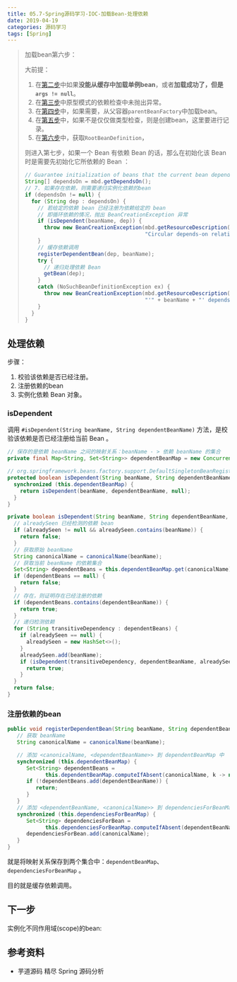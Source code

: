 ```yaml
---
title: 05.7-Spring源码学习-IOC-加载Bean-处理依赖
date: 2019-04-19
categories: 源码学习
tags: [Spring]
---
```


> 加载bean第六步：
>
> 大前提：
>
> 1. 在[第二步](05.2-Spring源码学习-IOC-加载Bean-尝试从缓存中加载单例.md)中如果**没能从缓存中加载单例bean**，或者**加载成功了，但是`args != null`**。
> 2. 在[第三步](05.3-Spring源码学习-IOC-加载Bean-原型模式的依赖检查.md)中原型模式的依赖检查中未抛出异常。
> 3. 在[第四步](05.4-Spring源码学习-IOC-加载Bean-从parentBeanFactory中加载bean.md)中，如果需要，从父容器`parentBeanFactory`中加载bean。
> 4. 在[第五步](05.5-Spring源码学习-IOC-加载Bean-typeCheckOnly.md)中，如果不是仅仅做类型检查，则是创建bean，这里要进行记录。
> 5. 在[第六步](05.6-Spring源码学习-IOC-加载Bean-获取RootBeanDefinition.md)中，获取`RootBeanDefinition`，
>
> 则进入第七步，如果一个 Bean 有依赖 Bean 的话，那么在初始化该 Bean 时是需要先初始化它所依赖的 Bean ：
>
> ```java
> // Guarantee initialization of beans that the current bean depends on.
> String[] dependsOn = mbd.getDependsOn();
> // 7. 如果存在依赖，则需要递归实例化依赖的bean
> if (dependsOn != null) {
>   for (String dep : dependsOn) {
>     // 若给定的依赖 bean 已经注册为依赖给定的 bean
>     // 即循环依赖的情况，抛出 BeanCreationException 异常
>     if (isDependent(beanName, dep)) {
>       throw new BeanCreationException(mbd.getResourceDescription(), beanName,
>                                       "Circular depends-on relationship between '" + beanName + "' and '" + dep + "'");
>     }
>     // 缓存依赖调用
>     registerDependentBean(dep, beanName);
>     try {
>       // 递归处理依赖 Bean
>       getBean(dep);
>     }
>     catch (NoSuchBeanDefinitionException ex) {
>       throw new BeanCreationException(mbd.getResourceDescription(), beanName,
>                                       "'" + beanName + "' depends on missing bean '" + dep + "'", ex);
>     }
>   }
> }
> ```



## 处理依赖

步骤：

1. 校验该依赖是否已经注册。
2. 注册依赖的bean
3. 实例化依赖 Bean 对象。

### isDependent

调用 `#isDependent(String beanName, String dependentBeanName)` 方法，是校验该依赖是否已经注册给当前 Bean 。

```java
// 保存的是依赖 beanName 之间的映射关系：beanName - > 依赖 beanName 的集合
private final Map<String, Set<String>> dependentBeanMap = new ConcurrentHashMap<>(64);

// org.springframework.beans.factory.support.DefaultSingletonBeanRegistry#isDependent(java.lang.String, java.lang.String)
protected boolean isDependent(String beanName, String dependentBeanName) {
  synchronized (this.dependentBeanMap) {
    return isDependent(beanName, dependentBeanName, null);
  }
}

private boolean isDependent(String beanName, String dependentBeanName, @Nullable Set<String> alreadySeen) {
  // alreadySeen 已经检测的依赖 bean
  if (alreadySeen != null && alreadySeen.contains(beanName)) {
    return false;
  }
  // 获取原始 beanName
  String canonicalName = canonicalName(beanName);
  // 获取当前 beanName 的依赖集合
  Set<String> dependentBeans = this.dependentBeanMap.get(canonicalName);
  if (dependentBeans == null) {
    return false;
  }
  // 存在，则证明存在已经注册的依赖
  if (dependentBeans.contains(dependentBeanName)) {
    return true;
  }
  // 递归检测依赖
  for (String transitiveDependency : dependentBeans) {
    if (alreadySeen == null) {
      alreadySeen = new HashSet<>();
    }
    alreadySeen.add(beanName);
    if (isDependent(transitiveDependency, dependentBeanName, alreadySeen)) {
      return true;
    }
  }
  return false;
}
```



### 注册依赖的bean

```java
public void registerDependentBean(String beanName, String dependentBeanName) {
   // 获取 beanName
   String canonicalName = canonicalName(beanName);

   // 添加 <canonicalName, <dependentBeanName>> 到 dependentBeanMap 中
   synchronized (this.dependentBeanMap) {
      Set<String> dependentBeans =
            this.dependentBeanMap.computeIfAbsent(canonicalName, k -> new LinkedHashSet<>(8));
      if (!dependentBeans.add(dependentBeanName)) {
         return;
      }
   }
   // 添加 <dependentBeanName, <canonicalName>> 到 dependenciesForBeanMap 中
   synchronized (this.dependenciesForBeanMap) {
      Set<String> dependenciesForBean =
            this.dependenciesForBeanMap.computeIfAbsent(dependentBeanName, k -> new LinkedHashSet<>(8));
      dependenciesForBean.add(canonicalName);
   }
}
```

就是将映射关系保存到两个集合中：`dependentBeanMap`、`dependenciesForBeanMap` 。

目的就是缓存依赖调用。

## 下一步

实例化不同作用域(scope)的bean: []()

## 参考资料

- 芋道源码 精尽 Spring 源码分析